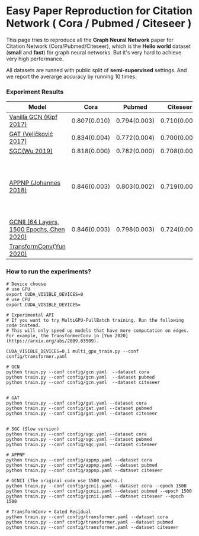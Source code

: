 # Easy Paper Reproduction for Citation Network ( Cora / Pubmed / Citeseer )


This page tries to reproduce all the **Graph Neural Network** paper for Citation Network (Cora/Pubmed/Citeseer), which is the **Hello world**  dataset (**small** and **fast**) for graph neural networks. But it's very hard to achieve very high performance.



All datasets are runned with public split of  **semi-supervised** settings. And we report the averarge accuracy by running 10 times.



### Experiment Results

| Model                                                        | Cora         | Pubmed       | Citeseer     | Remarks                                                   |
| ------------------------------------------------------------ | ------------ | ------------ | ------------ | --------------------------------------------------------- |
| [Vanilla GCN (Kipf 2017)](https://openreview.net/pdf?id=SJU4ayYgl ) | 0.807(0.010) | 0.794(0.003) | 0.710(0.007) |                          -                         |
| [GAT (Veličković 2017)](https://arxiv.org/pdf/1710.10903.pdf) | 0.834(0.004) | 0.772(0.004) | 0.700(0.006) |                                -                         |
| [SGC(Wu 2019)](https://arxiv.org/pdf/1902.07153.pdf)         | 0.818(0.000) | 0.782(0.000) | 0.708(0.000) |                                 -                         |
| [APPNP (Johannes 2018)](https://arxiv.org/abs/1810.05997)    | 0.846(0.003) | 0.803(0.002) | 0.719(0.003) | Almost the same with  the results reported in Appendix E. |
| [GCNII (64 Layers, 1500 Epochs, Chen 2020)](https://arxiv.org/pdf/2007.02133.pdf) | 0.846(0.003) | 0.798(0.003) | 0.724(0.006) |            -                         |
| [TransformConv(Yun 2020)](https://arxiv.org/abs/2009.03509) | | | | 



### How to run the experiments?



```shell
# Device choose
# use GPU
export CUDA_VISIBLE_DEVICES=0
# use CPU
export CUDA_VISIBLE_DEVICES=

# Experimental API
# If you want to try MultiGPU-FullBatch training. Run the following code instead.
# This will only speed up models that have more computation on edges. For example, the TransformerConv in [Yun 2020](https://arxiv.org/abs/2009.03509).

CUDA_VISIBLE_DEVICES=0,1 multi_gpu_train.py --conf config/transformer.yaml

# GCN
python train.py --conf config/gcn.yaml  --dataset cora
python train.py --conf config/gcn.yaml  --dataset pubmed
python train.py --conf config/gcn.yaml  --dataset citeseer


# GAT
python train.py --conf config/gat.yaml --dataset cora
python train.py --conf config/gat.yaml --dataset pubmed
python train.py --conf config/gat.yaml --dataset citeseer


# SGC (Slow version)
python train.py --conf config/sgc.yaml --dataset cora
python train.py --conf config/sgc.yaml --dataset pubmed
python train.py --conf config/sgc.yaml --dataset citeseer

# APPNP
python train.py --conf config/appnp.yaml --dataset cora
python train.py --conf config/appnp.yaml --dataset pubmed
python train.py --conf config/appnp.yaml --dataset citeseer

# GCNII (The original code use 1500 epochs.)
python train.py --conf config/gcnii.yaml --dataset cora --epoch 1500
python train.py --conf config/gcnii.yaml --dataset pubmed --epoch 1500
python train.py --conf config/gcnii.yaml --dataset citeseer --epoch 1500

# TransformConv + Gated Residual
python train.py --conf config/transformer.yaml --dataset cora
python train.py --conf config/transformer.yaml --dataset pubmed
python train.py --conf config/transformer.yaml --dataset citeseer

```
